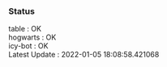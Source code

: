 ### Status


table : OK  
hogwarts : OK  
icy-bot : OK  
Latest Update : 2022-01-05 18:08:58.421068
